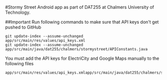 #Stormy Street
Android app as part of DAT255 at Chalmers University of Technology.

##Important
Run following commands to make sure that API keys don't get pushed to GitHub
```
git update-index --assume-unchanged app/src/main/res/values/api_keys.xml
git update-index --assume-unchanged app/src/main/java/dat255/chalmers/stormystreet/APIConstants.java
```
You must add the API keys for ElectriCity and Google Maps manually to the following files
```
app/src/main/res/values/api_keys.xmlapp/src/main/java/dat255/chalmers/stormystreet/APIConstants.java
```